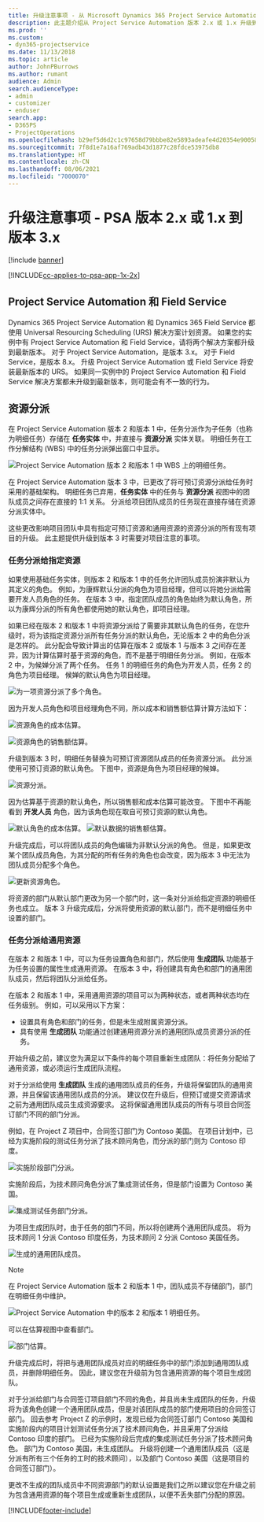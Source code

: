 ```yaml
---
title: 升级注意事项 - 从 Microsoft Dynamics 365 Project Service Automation 版本 2.x 或 1.x 升级到版本 3
description: 此主题介绍从 Project Service Automation 版本 2.x 或 1.x 升级到版本 3 时必须考虑的注意事项。
ms.prod: ''
ms.custom:
- dyn365-projectservice
ms.date: 11/13/2018
ms.topic: article
author: JohnPBurrows
ms.author: rumant
audience: Admin
search.audienceType:
- admin
- customizer
- enduser
search.app:
- D365PS
- ProjectOperations
ms.openlocfilehash: b29ef5d6d2c1c97658d79bbbe82e5893adeafe4d20354e90058dde79b67cb716
ms.sourcegitcommit: 7f8d1e7a16af769adb43d1877c28fdce53975db8
ms.translationtype: HT
ms.contentlocale: zh-CN
ms.lasthandoff: 08/06/2021
ms.locfileid: "7000070"
---
```

# <a name="upgrade-considerations---psa-version-2x-or-1x-to-version-3"></a>升级注意事项 - PSA 版本 2.x 或 1.x 到版本 3.x

[!include [banner](../includes/psa-now-project-operations.md)]

[!INCLUDE[cc-applies-to-psa-app-1x-2x](../includes/cc-applies-to-psa-app-1x-2x.md)]

## <a name="project-service-automation-and-field-service"></a>Project Service Automation 和 Field Service
Dynamics 365 Project Service Automation 和 Dynamics 365 Field Service 都使用 Universal Resourcing Scheduling (URS) 解决方案计划资源。 如果您的实例中有 Project Service Automation 和 Field Service，请将两个解决方案都升级到最新版本。 对于 Project Service Automation，是版本 3.x。 对于 Field Service，是版本 8.x。 升级 Project Service Automation 或 Field Service 将安装最新版本的 URS。 如果同一实例中的 Project Service Automation 和 Field Service 解决方案都未升级到最新版本，则可能会有不一致的行为。

## <a name="resource-assignments"></a>资源分派
在 Project Service Automation 版本 2 和版本 1 中，任务分派作为子任务（也称为明细任务）存储在 **任务实体** 中，并直接与 **资源分派** 实体关联。 明细任务在工作分解结构 (WBS) 中的任务分派弹出窗口中显示。

![Project Service Automation 版本 2 和版本 1 中 WBS 上的明细任务。](media/upgrade-line-task-01.png)

在 Project Service Automation 版本 3 中，已更改了将可预订资源分派给任务时采用的基础架构。 明细任务已弃用，**任务实体** 中的任务与 **资源分派** 视图中的团队成员之间存在直接的 1:1 关系。 分派给项目团队成员的任务现在直接存储在资源分派实体中。  

这些更改影响项目团队中具有指定可预订资源和通用资源的资源分派的所有现有项目的升级。 此主题提供升级到版本 3 时需要对项目注意的事项。 

### <a name="tasks-assigned-to-named-resources"></a>任务分派给指定资源
如果使用基础任务实体，则版本 2 和版本 1 中的任务允许团队成员扮演非默认为其定义的角色。 例如，为康辉默认分派的角色为项目经理，但可以将她分派给需要开发人员角色的任务。 在版本 3 中，指定团队成员的角色始终为默认角色，所以为康辉分派的所有角色都使用她的默认角色，即项目经理。

如果已经在版本 2 和版本 1 中将资源分派给了需要非其默认角色的任务，在您升级时，将为该指定资源分派所有任务分派的默认角色，无论版本 2 中的角色分派是怎样的。 此分配会导致计算出的估算在版本 2 或版本 1 与版本 3 之间存在差异，因为计算估算时基于资源的角色，而不是基于明细任务分派。 例如，在版本 2 中，为候婵分派了两个任务。 任务 1 的明细任务的角色为开发人员，任务 2 的角色为项目经理。 候婵的默认角色为项目经理。

![为一项资源分派了多个角色。](media/upgrade-multiple-roles-02.png)

因为开发人员角色和项目经理角色不同，所以成本和销售额估算计算方法如下：

![资源角色的成本估算。](media/upggrade-cost-estimates-03.png)

![资源角色的销售额估算。](media/upgrade-sales-estimates-04.png)

升级到版本 3 时，明细任务替换为可预订资源团队成员的任务资源分派。 此分派使用可预订资源的默认角色。 下图中，资源是角色为项目经理的候婵。

![资源分派。](media/resource-assignment-v2-05.png)

因为估算基于资源的默认角色，所以销售额和成本估算可能改变。 下图中不再能看到 **开发人员** 角色，因为该角色现在取自可预订资源的默认角色。

![默认角色的成本估算。](media/resource-assignment-cost-estimate-06.png)
![默认数据的销售额估算。](media/resource-assignment-sales-estimate-07.png)

升级完成后，可以将团队成员的角色编辑为非默认分派的角色。 但是，如果更改某个团队成员角色，为其分配的所有任务的角色也会改变，因为版本 3 中无法为团队成员分配多个角色。

![更新资源角色。](media/resource-role-assignment-08.png)

将资源的部门从默认部门更改为另一个部门时，这一条对分派给指定资源的明细任务也成立。 版本 3 升级完成后，分派将使用资源的默认部门，而不是明细任务中设置的部门。

### <a name="tasks-assigned-to-generic-resources"></a>任务分派给通用资源
在版本 2 和版本 1 中，可以为任务设置角色和部门，然后使用 **生成团队** 功能基于为任务设置的属性生成通用资源。 在版本 3 中，将创建具有角色和部门的通用团队成员，然后将团队分派给任务。

在版本 2 和版本 1 中，采用通用资源的项目可以为两种状态，或者两种状态均在任务级别。 例如，可以采用以下方案：

- 设置具有角色和部门的任务，但是未生成附属资源分派。
- 具有使用 **生成团队** 功能通过创建通用资源分派的通用团队成员资源分派的任务。

开始升级之前，建议您为满足以下条件的每个项目重新生成团队：将任务分配给了通用资源，或必须运行生成团队流程。

对于分派给使用 **生成团队** 生成的通用团队成员的任务，升级将保留团队的通用资源，并且保留该通用团队成员的分派。 建议仅在升级后，但预订或提交资源请求之前为通用团队成员生成资源要求。 这将保留通用团队成员的所有与项目合同签订部门不同的部门分派。

例如，在 Project Z 项目中，合同签订部门为 Contoso 美国。 在项目计划中，已经为实施阶段的测试任务分派了技术顾问角色，而分派的部门则为 Contoso 印度。

![实施阶段部门分派。](media/org-unit-assignment-09.png)

实施阶段后，为技术顾问角色分派了集成测试任务，但是部门设置为 Contoso 美国。  

![集成测试任务部门分派。](media/org-unit-generate-team-10.png)

为项目生成团队时，由于任务的部门不同，所以将创建两个通用团队成员。 将为技术顾问 1 分派 Contoso 印度任务，为技术顾问 2 分派 Contoso 美国任务。  

![生成的通用团队成员。](media/org-unit-assignments-multiple-resources-11.png)

> [!NOTE]
> 在 Project Service Automation 版本 2 和版本 1 中，团队成员不存储部门，部门在明细任务中维护。

![Project Service Automation 中的版本 2 和版本 1 明细任务。](media/line-tasks-12.png)

可以在估算视图中查看部门。 

![部门估算。](media/org-unit-estimates-view-13.png)
 
升级完成后时，将把与通用团队成员对应的明细任务中的部门添加到通用团队成员，并删除明细任务。 因此，建议您在升级前为包含通用资源的每个项目生成团队。

对于分派给部门与合同签订项目部门不同的角色，并且尚未生成团队的任务，升级将为该角色创建一个通用团队成员，但是对该团队成员的部门使用项目的合同签订部门。 回去参考 Project Z 的示例时，发现已经为合同签订部门 Contoso 美国和实施阶段内的项目计划测试任务分派了技术顾问角色，并且采用了分派给 Contoso 印度的部门。 已经为实施阶段后完成的集成测试任务分派了技术顾问角色。 部门为 Contoso 美国，未生成团队。 升级将创建一个通用团队成员（这是分派有所有三个任务的工时的技术顾问），以及部门 Contoso 美国（这是项目的合同签订部门）。   
 
更改不生成的团队成员中不同资源部门的默认设置是我们之所以建议您在升级之前为包含通用资源的每个项目生成或重新生成团队，以便不丢失部门分配的原因。



[!INCLUDE[footer-include](../includes/footer-banner.md)]